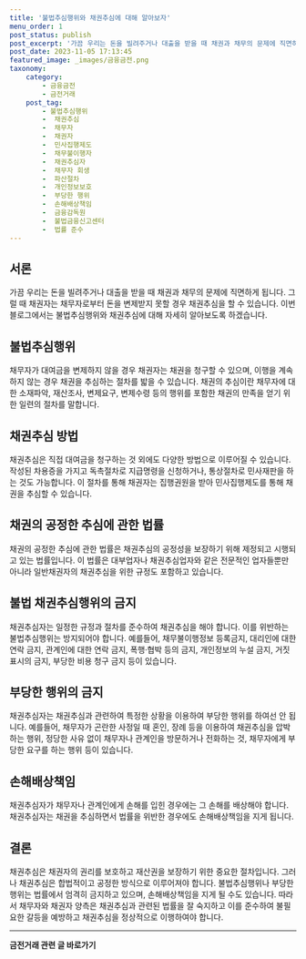 ```yaml
---
title: '불법추심행위와 채권추심에 대해 알아보자'
menu_order: 1
post_status: publish
post_excerpt: '가끔 우리는 돈을 빌려주거나 대출을 받을 때 채권과 채무의 문제에 직면하게 됩니다. 그럴 때 채권자는 채무자로부터 돈을 변제받지 못할 경우 채권추심을 할 수 있습니다. 이번 블로그에서는 불법추심행위와 채권추심에 대해 자세히 알아보도록 하겠습니다.'
post_date: 2023-11-05 17:13:45
featured_image: _images/금융금전.png
taxonomy:
    category:
        - 금융금전
        - 금전거래
    post_tag:
        - 불법추심행위
        -  채권추심
        -  채무자
        -  채권자
        -  민사집행제도
        -  채무불이행자
        -  채권추심자
        -  채무자 회생
        -  파산절차
        -  개인정보보호
        -  부당한 행위
        -  손해배상책임
        -  금융감독원
        -  불법금융신고센터
        -  법률 준수
---
```



## 서론
가끔 우리는 돈을 빌려주거나 대출을 받을 때 채권과 채무의 문제에 직면하게 됩니다. 그럴 때 채권자는 채무자로부터 돈을 변제받지 못할 경우 채권추심을 할 수 있습니다. 이번 블로그에서는 불법추심행위와 채권추심에 대해 자세히 알아보도록 하겠습니다.

## 불법추심행위
채무자가 대여금을 변제하지 않을 경우 채권자는 채권을 청구할 수 있으며, 이행을 계속하지 않는 경우 채권을 추심하는 절차를 밟을 수 있습니다. 채권의 추심이란 채무자에 대한 소재파악, 재산조사, 변제요구, 변제수령 등의 행위를 포함한 채권의 만족을 얻기 위한 일련의 절차를 말합니다.

## 채권추심 방법
채권추심은 직접 대여금을 청구하는 것 외에도 다양한 방법으로 이루어질 수 있습니다. 작성된 차용증을 가지고 독촉절차로 지급명령을 신청하거나, 통상절차로 민사재판을 하는 것도 가능합니다. 이 절차를 통해 채권자는 집행권원을 받아 민사집행제도를 통해 채권을 추심할 수 있습니다.

## 채권의 공정한 추심에 관한 법률
채권의 공정한 추심에 관한 법률은 채권추심의 공정성을 보장하기 위해 제정되고 시행되고 있는 법률입니다. 이 법률은 대부업자나 채권추심업자와 같은 전문적인 업자들뿐만 아니라 일반채권자의 채권추심을 위한 규정도 포함하고 있습니다.

## 불법 채권추심행위의 금지
채권추심자는 일정한 규정과 절차를 준수하여 채권추심을 해야 합니다. 이를 위반하는 불법추심행위는 방지되어야 합니다. 예를들어, 채무불이행정보 등록금지, 대리인에 대한 연락 금지, 관계인에 대한 연락 금지, 폭행·협박 등의 금지, 개인정보의 누설 금지, 거짓 표시의 금지, 부당한 비용 청구 금지 등이 있습니다.

## 부당한 행위의 금지
채권추심자는 채권추심과 관련하여 특정한 상황을 이용하여 부당한 행위를 하여선 안 됩니다. 예를들어, 채무자가 곤란한 사정일 때 혼인, 장례 등을 이용하여 채권추심을 압박하는 행위, 정당한 사유 없이 채무자나 관계인을 방문하거나 전화하는 것, 채무자에게 부당한 요구를 하는 행위 등이 있습니다.

## 손해배상책임
채권추심자가 채무자나 관계인에게 손해를 입힌 경우에는 그 손해를 배상해야 합니다. 채권추심자는 채권을 추심하면서 법률을 위반한 경우에도 손해배상책임을 지게 됩니다.

## 결론
채권추심은 채권자의 권리를 보호하고 재산권을 보장하기 위한 중요한 절차입니다. 그러나 채권추심은 합법적이고 공정한 방식으로 이루어져야 합니다. 불법추심행위나 부당한 행위는 법률에서 엄격히 금지하고 있으며, 손해배상책임을 지게 될 수도 있습니다. 따라서 채무자와 채권자 양측은 채권추심과 관련된 법률을 잘 숙지하고 이를 준수하여 불필요한 갈등을 예방하고 채권추심을 정상적으로 이행하여야 합니다.
<!-- wp:separator -->
<hr class="wp-block-separator has-alpha-channel-opacity"/>
<!-- /wp:separator -->

<!-- wp:group {"backgroundColor":"base","layout":{"type":"constrained"}} -->
<div class="wp-block-group has-base-background-color has-background"><!-- wp:paragraph {"align":"center","fontSize":"medium"} -->
<p class="has-text-align-center has-large-font-size"><strong>금전거래 관련 글 바로가기</strong></p>
<!-- /wp:paragraph -->


<!-- wp:latest-posts
{"categories":[{"id":13538,"count":19,"description":"","link":"https://uknowlaw.com/category/%ea%b8%88%ec%a0%84%ea%b1%b0%eb%9e%98/","name":"금전거래","slug":"금전거래","taxonomy":"category","parent":0,"meta":[],"_links":{"self":[{"href":"https://uknowlaw.com/wp-json/wp/v2/categories/13538"}],"collection":[{"href":"https://uknowlaw.com/wp-json/wp/v2/categories"}],"about":[{"href":"https://uknowlaw.com/wp-json/wp/v2/taxonomies/category"}],"wp:post_type":[{"href":"https://uknowlaw.com/wp-json/wp/v2/posts?categories=13538"}],"curies":[{"name":"wp","href":"https://api.w.org/{rel}","templated":true}]}}],"postsToShow":100,"excerptLength":28,"postLayout":"grid","columns":2,"featuredImageAlign":"left","featuredImageSizeSlug":"large","fontSize":"small"} /--></div>
<!-- /wp:group -->